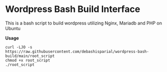 # Wordpress Bash Build Interface
This is a bash script to build wordpress utilizing Nginx, Mariadb and PHP on Ubuntu

**Usage**

``curl -LJO -s https://raw.githubusercontent.com/debashisparial/wordpress-bash-build/main/root_script``  
``chmod +x root_script``  
``./root_script``
